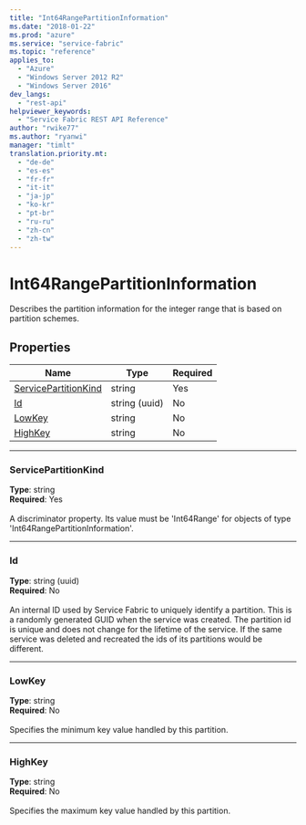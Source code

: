 ```yaml
---
title: "Int64RangePartitionInformation"
ms.date: "2018-01-22"
ms.prod: "azure"
ms.service: "service-fabric"
ms.topic: "reference"
applies_to: 
  - "Azure"
  - "Windows Server 2012 R2"
  - "Windows Server 2016"
dev_langs: 
  - "rest-api"
helpviewer_keywords: 
  - "Service Fabric REST API Reference"
author: "rwike77"
ms.author: "ryanwi"
manager: "timlt"
translation.priority.mt: 
  - "de-de"
  - "es-es"
  - "fr-fr"
  - "it-it"
  - "ja-jp"
  - "ko-kr"
  - "pt-br"
  - "ru-ru"
  - "zh-cn"
  - "zh-tw"
---
```

# Int64RangePartitionInformation

Describes the partition information for the integer range that is based on partition schemes.

## Properties
| Name | Type | Required |
| --- | --- | --- |
| [ServicePartitionKind](#servicepartitionkind) | string | Yes |
| [Id](#id) | string (uuid) | No |
| [LowKey](#lowkey) | string | No |
| [HighKey](#highkey) | string | No |

____
### ServicePartitionKind
__Type__: string <br/>
__Required__: Yes <br/>
<br/>
A discriminator property. Its value must be 'Int64Range' for objects of type 'Int64RangePartitionInformation'.

____
### Id
__Type__: string (uuid) <br/>
__Required__: No<br/>
<br/>
An internal ID used by Service Fabric to uniquely identify a partition. This is a randomly generated GUID when the service was created. The partition id is unique and does not change for the lifetime of the service. If the same service was deleted and recreated the ids of its partitions would be different.

____
### LowKey
__Type__: string <br/>
__Required__: No<br/>
<br/>
Specifies the minimum key value handled by this partition.

____
### HighKey
__Type__: string <br/>
__Required__: No<br/>
<br/>
Specifies the maximum key value handled by this partition.
